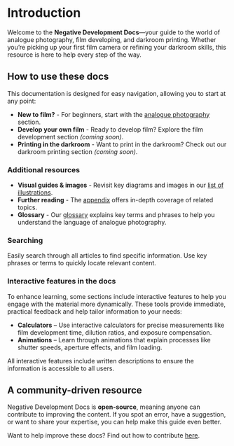 # Introduction

Welcome to the **Negative Development Docs**—your guide to the world of analogue photography, film developing, and darkroom printing. 
Whether you’re picking up your first film camera or refining your darkroom skills, this resource is here to help every step of the way.

## How to use these docs

This documentation is designed for easy navigation, allowing you to start at any point:

- **New to film?** - For beginners, start with the [analogue photography](/analogue-photography/getting-started) section.
- **Develop your own film** - Ready to develop film? Explore the film development section *(coming soon)*.
- **Printing in the darkroom** - Want to print in the darkroom? Check out our darkroom printing section *(coming soon)*.

### Additional resources

- **Visual guides & images** - Revisit key diagrams and images in our [list of illustrations](/list-of-illustrations).
- **Further reading** - The [appendix](/appendix) offers in-depth coverage of related topics.
- **Glossary** - Our [glossary](/glossary) explains key terms and phrases to help you understand the language of analogue photography.

### Searching

Easily search through all articles to find specific information. 
Use key phrases or terms to quickly locate relevant content.

### Interactive features in the docs 

To enhance learning, some sections include interactive features to help you engage with the material more dynamically. 
These tools provide immediate, practical feedback and help tailor information to your needs:

- **Calculators** – Use interactive calculators for precise measurements like film development time, dilution ratios, and exposure compensation.
- **Animations** – Learn through animations that explain processes like shutter speeds, aperture effects, and film loading.

All interactive features include written descriptions to ensure the information is accessible to all users.

## A community-driven resource

Negative Development Docs is **open-source**, meaning anyone can contribute to improving the content. 
If you spot an error, have a suggestion, or want to share your expertise, you can help make this guide even better.

Want to help improve these docs? Find out how to contribute [here](/contributing).